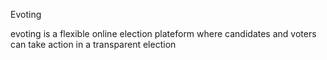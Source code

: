 Evoting

evoting is a flexible online election plateform where candidates and voters can take action in a transparent election